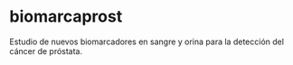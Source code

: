 # biomarcaprost
Estudio de nuevos biomarcadores en sangre y orina para la detección del cáncer de próstata.
